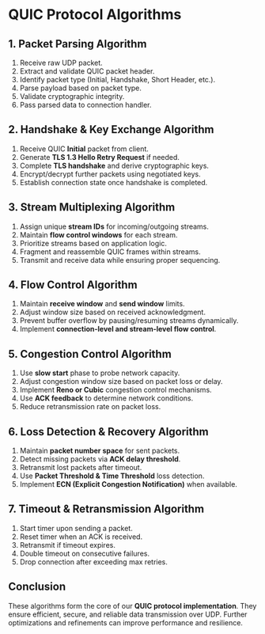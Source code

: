 # QUIC Protocol Algorithms

## **1. Packet Parsing Algorithm**
1. Receive raw UDP packet.
2. Extract and validate QUIC packet header.
3. Identify packet type (Initial, Handshake, Short Header, etc.).
4. Parse payload based on packet type.
5. Validate cryptographic integrity.
6. Pass parsed data to connection handler.

## **2. Handshake & Key Exchange Algorithm**
1. Receive QUIC **Initial** packet from client.
2. Generate **TLS 1.3 Hello Retry Request** if needed.
3. Complete **TLS handshake** and derive cryptographic keys.
4. Encrypt/decrypt further packets using negotiated keys.
5. Establish connection state once handshake is completed.

## **3. Stream Multiplexing Algorithm**
1. Assign unique **stream IDs** for incoming/outgoing streams.
2. Maintain **flow control windows** for each stream.
3. Prioritize streams based on application logic.
4. Fragment and reassemble QUIC frames within streams.
5. Transmit and receive data while ensuring proper sequencing.

## **4. Flow Control Algorithm**
1. Maintain **receive window** and **send window** limits.
2. Adjust window size based on received acknowledgment.
3. Prevent buffer overflow by pausing/resuming streams dynamically.
4. Implement **connection-level and stream-level flow control**.

## **5. Congestion Control Algorithm**
1. Use **slow start** phase to probe network capacity.
2. Adjust congestion window size based on packet loss or delay.
3. Implement **Reno or Cubic** congestion control mechanisms.
4. Use **ACK feedback** to determine network conditions.
5. Reduce retransmission rate on packet loss.

## **6. Loss Detection & Recovery Algorithm**
1. Maintain **packet number space** for sent packets.
2. Detect missing packets via **ACK delay threshold**.
3. Retransmit lost packets after timeout.
4. Use **Packet Threshold & Time Threshold** loss detection.
5. Implement **ECN (Explicit Congestion Notification)** when available.

## **7. Timeout & Retransmission Algorithm**
1. Start timer upon sending a packet.
2. Reset timer when an ACK is received.
3. Retransmit if timeout expires.
4. Double timeout on consecutive failures.
5. Drop connection after exceeding max retries.

## **Conclusion**
These algorithms form the core of our **QUIC protocol implementation**. They ensure efficient, secure, and reliable data transmission over UDP. Further optimizations and refinements can improve performance and resilience.

